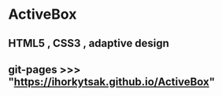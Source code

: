 # ActiveBox

## HTML5 , CSS3 , adaptive design

## git-pages >>> "https://ihorkytsak.github.io/ActiveBox"
